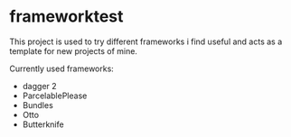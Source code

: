 frameworktest
=============
This project is used to try different frameworks i find useful and acts as a template for new projects of mine.

Currently used frameworks:
- dagger 2
- ParcelablePlease
- Bundles
- Otto
- Butterknife
